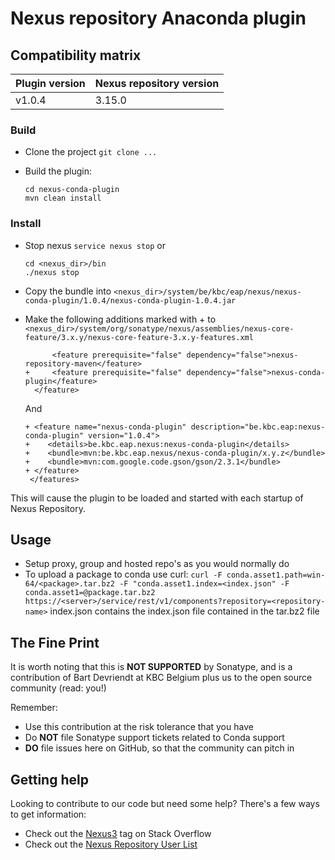 # Nexus repository Anaconda plugin

Compatibility matrix
---------------------------------------------
| Plugin version | Nexus repository version |
|----------------|--------------------------|
| v1.0.4         | 3.15.0                   |

### Build
* Clone the project
  `git clone ...`
  
* Build the plugin:
  ```
  cd nexus-conda-plugin
  mvn clean install
  ```
  
### Install

* Stop nexus
  `service nexus stop`
  or
    ```
    cd <nexus_dir>/bin
    ./nexus stop
    ```
    
* Copy the bundle into `<nexus_dir>/system/be/kbc/eap/nexus/nexus-conda-plugin/1.0.4/nexus-conda-plugin-1.0.4.jar`
* Make the following additions marked with + to `<nexus_dir>/system/org/sonatype/nexus/assemblies/nexus-core-feature/3.x.y/nexus-core-feature-3.x.y-features.xml`
   ```
         <feature prerequisite="false" dependency="false">nexus-repository-maven</feature>
   +     <feature prerequisite="false" dependency="false">nexus-conda-plugin</feature>
     </feature>
   ```
   And
   ```
   + <feature name="nexus-conda-plugin" description="be.kbc.eap:nexus-conda-plugin" version="1.0.4">
   +    <details>be.kbc.eap.nexus:nexus-conda-plugin</details>
   +    <bundle>mvn:be.kbc.eap.nexus/nexus-conda-plugin/x.y.z</bundle>
   +    <bundle>mvn:com.google.code.gson/gson/2.3.1</bundle>
   + </feature>
    </features>
   ```
 

This will cause the plugin to be loaded and started with each startup of Nexus Repository.

## Usage

* Setup proxy, group and hosted repo's as you would normally do
* To upload a package to conda use curl:
  `curl -F conda.asset1.path=win-64/<package>.tar.bz2 -F "conda.asset1.index=<index.json" -F conda.asset1=@package.tar.bz2  https://<server>/service/rest/v1/components?repository=<repository-name>`
  index.json contains the index.json file contained in the tar.bz2 file

## The Fine Print

It is worth noting that this is **NOT SUPPORTED** by Sonatype, and is a contribution of Bart Devriendt at KBC Belgium
plus us to the open source community (read: you!)

Remember:

* Use this contribution at the risk tolerance that you have
* Do **NOT** file Sonatype support tickets related to Conda support
* **DO** file issues here on GitHub, so that the community can pitch in

## Getting help

Looking to contribute to our code but need some help? There's a few ways to get information:

* Check out the [Nexus3](http://stackoverflow.com/questions/tagged/nexus3) tag on Stack Overflow
* Check out the [Nexus Repository User List](https://groups.google.com/a/glists.sonatype.com/forum/?hl=en#!forum/nexus-users)